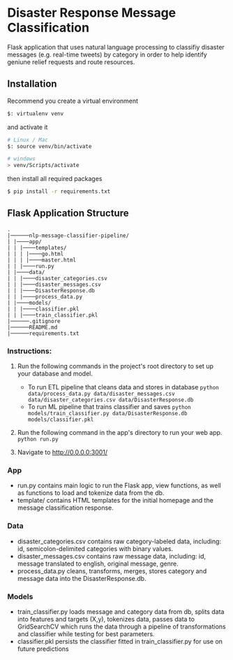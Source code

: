 # Disaster Response Message Classification

Flask application that uses natural language processing to classifiy disaster messages (e.g. real-time tweets) by category in order to help identify geniune relief requests and route resources.

## Installation

Recommend you create a virtual environment

```bash
$: virtualenv venv
```

and activate it

```bash
# Linux / Mac
$: source venv/bin/activate

# windows
> venv/Scripts/activate
```

then install all required packages

```bash
$ pip install -r requirements.txt
```

## Flask Application Structure 
```
.
|──────nlp-message-classifier-pipeline/
| |────app/
| | |────templates/
| | | |────go.html
| | | |────master.html
| | |────run.py
| |────data/
| | |────disaster_categories.csv
| | |────disaster_messages.csv
| | |────DisasterResponse.db
| | |────process_data.py
| |────models/
| | |────classifier.pkl
| | |────train_classifier.pkl
|──────.gitignore
|──────README.md
|──────requirements.txt

```

### Instructions:
1. Run the following commands in the project's root directory to set up your database and model.

    - To run ETL pipeline that cleans data and stores in database
        `python data/process_data.py data/disaster_messages.csv data/disaster_categories.csv data/DisasterResponse.db`
    - To run ML pipeline that trains classifier and saves
        `python models/train_classifier.py data/DisasterResponse.db models/classifier.pkl`

2. Run the following command in the app's directory to run your web app.
    `python run.py`

3. Navigate to http://0.0.0.0:3001/


### App
* run.py contains main logic to run the Flask app, view functions, as well as functions to load and tokenize data from the db.
* template/ contains HTML templates for the initial homepage and the message classification response.

### Data
* disaster_categories.csv contains raw category-labeled data, including: id, semicolon-delimited categories with binary values.
* disaster_messages.csv contains raw message data, including: id, message translated to english, original message, genre.
* process_data.py cleans, transforms, merges, stores category and message data into the DisasterResponse.db.

### Models
* train_classifier.py loads message and category data from db, splits data into features and targets (X,y), tokenizes data, passes data to GridSearchCV which runs the data through a pipeline of transformations and classifier while testing for best parameters.
* classifier.pkl persists the classifier fitted in train_classifier.py for use on future predictions
